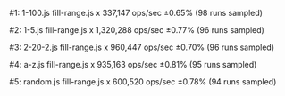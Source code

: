 #1: 1-100.js
  fill-range.js x 337,147 ops/sec ±0.65% (98 runs sampled)

#2: 1-5.js
  fill-range.js x 1,320,288 ops/sec ±0.77% (96 runs sampled)

#3: 2-20-2.js
  fill-range.js x 960,447 ops/sec ±0.70% (96 runs sampled)

#4: a-z.js
  fill-range.js x 935,163 ops/sec ±0.81% (95 runs sampled)

#5: random.js
  fill-range.js x 600,520 ops/sec ±0.78% (94 runs sampled)